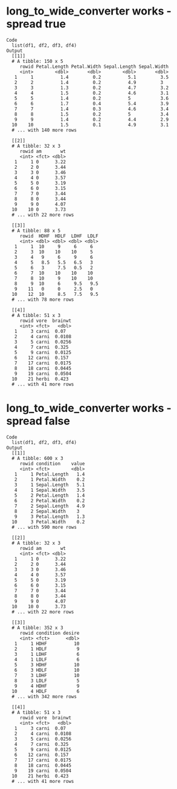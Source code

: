 # long_to_wide_converter works - spread true

    Code
      list(df1, df2, df3, df4)
    Output
      [[1]]
      # A tibble: 150 x 5
         rowid Petal.Length Petal.Width Sepal.Length Sepal.Width
         <int>        <dbl>       <dbl>        <dbl>       <dbl>
       1     1          1.4         0.2          5.1         3.5
       2     2          1.4         0.2          4.9         3  
       3     3          1.3         0.2          4.7         3.2
       4     4          1.5         0.2          4.6         3.1
       5     5          1.4         0.2          5           3.6
       6     6          1.7         0.4          5.4         3.9
       7     7          1.4         0.3          4.6         3.4
       8     8          1.5         0.2          5           3.4
       9     9          1.4         0.2          4.4         2.9
      10    10          1.5         0.1          4.9         3.1
      # ... with 140 more rows
      
      [[2]]
      # A tibble: 32 x 3
         rowid am       wt
         <int> <fct> <dbl>
       1     1 0      3.22
       2     2 0      3.44
       3     3 0      3.46
       4     4 0      3.57
       5     5 0      3.19
       6     6 0      3.15
       7     7 0      3.44
       8     8 0      3.44
       9     9 0      4.07
      10    10 0      3.73
      # ... with 22 more rows
      
      [[3]]
      # A tibble: 88 x 5
         rowid  HDHF  HDLF  LDHF  LDLF
         <int> <dbl> <dbl> <dbl> <dbl>
       1     1  10     9     6     6  
       2     3  10    10    10     5  
       3     4   9     6     9     6  
       4     5   8.5   5.5   6.5   3  
       5     6   3     7.5   0.5   2  
       6     7  10    10    10    10  
       7     8  10     9    10    10  
       8     9  10     6     9.5   9.5
       9    11   0     0     2.5   0  
      10    12  10     8.5   7.5   9.5
      # ... with 78 more rows
      
      [[4]]
      # A tibble: 51 x 3
         rowid vore  brainwt
         <int> <fct>   <dbl>
       1     3 carni  0.07  
       2     4 carni  0.0108
       3     5 carni  0.0256
       4     7 carni  0.325 
       5     9 carni  0.0125
       6    12 carni  0.157 
       7    17 carni  0.0175
       8    18 carni  0.0445
       9    19 carni  0.0504
      10    21 herbi  0.423 
      # ... with 41 more rows
      

# long_to_wide_converter works - spread false

    Code
      list(df1, df2, df3, df4)
    Output
      [[1]]
      # A tibble: 600 x 3
         rowid condition    value
         <int> <fct>        <dbl>
       1     1 Petal.Length   1.4
       2     1 Petal.Width    0.2
       3     1 Sepal.Length   5.1
       4     1 Sepal.Width    3.5
       5     2 Petal.Length   1.4
       6     2 Petal.Width    0.2
       7     2 Sepal.Length   4.9
       8     2 Sepal.Width    3  
       9     3 Petal.Length   1.3
      10     3 Petal.Width    0.2
      # ... with 590 more rows
      
      [[2]]
      # A tibble: 32 x 3
         rowid am       wt
         <int> <fct> <dbl>
       1     1 0      3.22
       2     2 0      3.44
       3     3 0      3.46
       4     4 0      3.57
       5     5 0      3.19
       6     6 0      3.15
       7     7 0      3.44
       8     8 0      3.44
       9     9 0      4.07
      10    10 0      3.73
      # ... with 22 more rows
      
      [[3]]
      # A tibble: 352 x 3
         rowid condition desire
         <int> <fct>      <dbl>
       1     1 HDHF          10
       2     1 HDLF           9
       3     1 LDHF           6
       4     1 LDLF           6
       5     3 HDHF          10
       6     3 HDLF          10
       7     3 LDHF          10
       8     3 LDLF           5
       9     4 HDHF           9
      10     4 HDLF           6
      # ... with 342 more rows
      
      [[4]]
      # A tibble: 51 x 3
         rowid vore  brainwt
         <int> <fct>   <dbl>
       1     3 carni  0.07  
       2     4 carni  0.0108
       3     5 carni  0.0256
       4     7 carni  0.325 
       5     9 carni  0.0125
       6    12 carni  0.157 
       7    17 carni  0.0175
       8    18 carni  0.0445
       9    19 carni  0.0504
      10    21 herbi  0.423 
      # ... with 41 more rows
      

